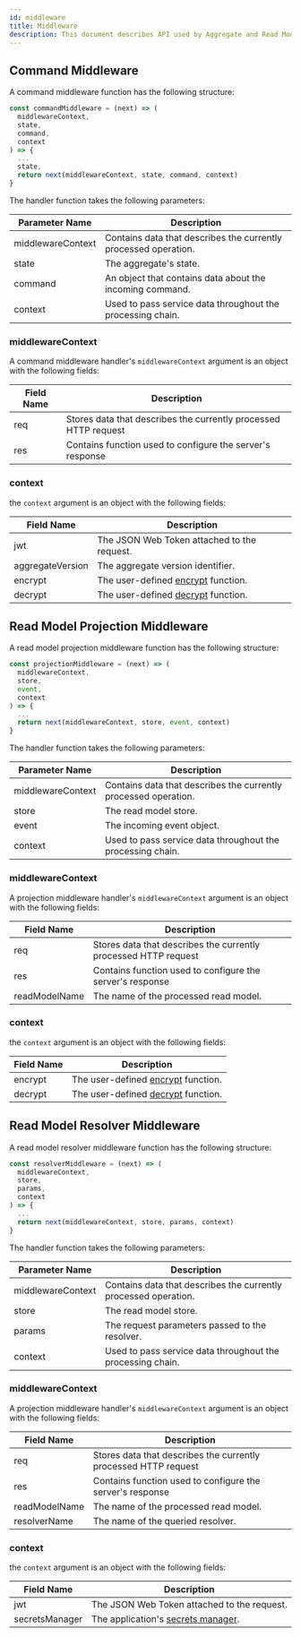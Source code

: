 ```yaml
---
id: middleware
title: Middleware
description: This document describes API used by Aggregate and Read Model middleware
---
```


## Command Middleware

A command middleware function has the following structure:

```js
const commandMiddleware = (next) => (
  middlewareContext,
  state,
  command,
  context
) => {
  ...
  state,
  return next(middlewareContext, state, command, context)
}
```

The handler function takes the following parameters:

| Parameter Name    | Description                                                     |
| ----------------- | --------------------------------------------------------------- |
| middlewareContext | Contains data that describes the currently processed operation. |
| state             | The aggregate's state.                                          |
| command           | An object that contains data about the incoming command.        |
| context           | Used to pass service data throughout the processing chain.      |

### middlewareContext

A command middleware handler's `middlewareContext` argument is an object with the following fields:

| Field Name | Description                                                     |
| ---------- | --------------------------------------------------------------- |
| req        | Stores data that describes the currently processed HTTP request |
| res        | Contains function used to configure the server's response       |

### context

the `context` argument is an object with the following fields:

| Field Name       | Description                                                                |
| ---------------- | -------------------------------------------------------------------------- |
| jwt              | The JSON Web Token attached to the request.                                |
| aggregateVersion | The aggregate version identifier.                                          |
| encrypt          | The user-defined [encrypt](../advanced-techniques.md#encryption) function. |
| decrypt          | The user-defined [decrypt](../advanced-techniques.md#encryption) function. |

## Read Model Projection Middleware

A read model projection middleware function has the following structure:

```js
const projectionMiddleware = (next) => (
  middlewareContext,
  store,
  event,
  context
) => {
  ...
  return next(middlewareContext, store, event, context)
}
```

The handler function takes the following parameters:

| Parameter Name    | Description                                                     |
| ----------------- | --------------------------------------------------------------- |
| middlewareContext | Contains data that describes the currently processed operation. |
| store             | The read model store.                                           |
| event             | The incoming event object.                                      |
| context           | Used to pass service data throughout the processing chain.      |

### middlewareContext

A projection middleware handler's `middlewareContext` argument is an object with the following fields:

| Field Name    | Description                                                     |
| ------------- | --------------------------------------------------------------- |
| req           | Stores data that describes the currently processed HTTP request |
| res           | Contains function used to configure the server's response       |
| readModelName | The name of the processed read model.                           |

### context

the `context` argument is an object with the following fields:

| Field Name | Description                                                                |
| ---------- | -------------------------------------------------------------------------- |
| encrypt    | The user-defined [encrypt](../advanced-techniques.md#encryption) function. |
| decrypt    | The user-defined [decrypt](../advanced-techniques.md#encryption) function. |

## Read Model Resolver Middleware

A read model resolver middleware function has the following structure:

```js
const resolverMiddleware = (next) => (
  middlewareContext,
  store,
  params,
  context
) => {
  ...
  return next(middlewareContext, store, params, context)
}
```

The handler function takes the following parameters:

| Parameter Name    | Description                                                     |
| ----------------- | --------------------------------------------------------------- |
| middlewareContext | Contains data that describes the currently processed operation. |
| store             | The read model store.                                           |
| params            | The request parameters passed to the resolver.                  |
| context           | Used to pass service data throughout the processing chain.      |

### middlewareContext

A projection middleware handler's `middlewareContext` argument is an object with the following fields:

| Field Name    | Description                                                     |
| ------------- | --------------------------------------------------------------- |
| req           | Stores data that describes the currently processed HTTP request |
| res           | Contains function used to configure the server's response       |
| readModelName | The name of the processed read model.                           |
| resolverName  | The name of the queried resolver.                               |

### context

the `context` argument is an object with the following fields:

| Field Name     | Description                                                                     |
| -------------- | ------------------------------------------------------------------------------- |
| jwt            | The JSON Web Token attached to the request.                                     |
| secretsManager | The application's [secrets manager](../advanced-techniques.md#storing-secrets). |
